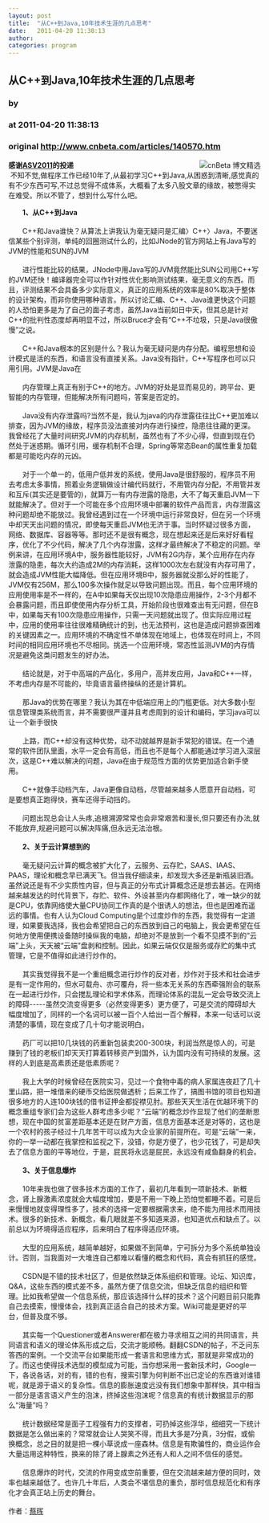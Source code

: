 ```yaml
---
layout: post
title:  "从C++到Java,10年技术生涯的几点思考"
date:   2011-04-20 11:38:13
author: 
categories: program
---
```


## 从C++到Java,10年技术生涯的几点思考
### by 
### at 2011-04-20 11:38:13
### original <http://www.cnbeta.com/articles/140570.htm>

<div><a rel="nofollow" href="http://www.cnbeta.com/topics/311.htm"><img src="http://img.cnbeta.com/topics/blogselect.gif" alt="cnBeta 博文精选" name="sign" align="right"></a>
        <p><b>感谢<a rel="nofollow" href="http://www.softypt.com">ASV2011</a>的投递</b><br>
 不知不觉,做程序工作已经10年了,从最初学习C++到Java,从困惑到清晰,感觉真的有不少东西可写,不过总觉得不成体系，大概看了太多八股文章的缘故，被憋得实在难受。所以不管了，想到什么写什么吧。</p>
		<p><span style="font-weight:bold">　　1、从C++到Java</span><br>
<br>
　　C++和Java谁快？从算法上讲我认为毫无疑问是汇编〉C++〉Java，不要迷信某些个别评测，单纯的回圈测试什么的，比如JNode的官方网站上有Java写的JVM的性能和SUN的JVM<br>
<br>
　　进行性能比较的结果，JNode中用Java写的JVM竟然能比SUN公司用C++写的JVM还快！编译器完全可以作针对性优化影响测试结果，毫无意义的东西。而且，评测结果不会具备多少实际意义，真正的应用系统的效率是80%取决于整体的设计架构，而非你使用哪种语言。所以讨论汇编、C++、Java谁更快这个问题的人恐怕更多是为了自己的面子考虑，虽然Java当前如日中天，但其总是针对C++的批判性态度却再明显不过，所以Bruce才会有“C++不垃圾，只是Java很傲慢”之说。<br>
<br>
　　C++和Java根本的区别是什么？我认为毫无疑问是内存分配。编程思想和设计模式是活的东西，和语言没有直接关系。Java没有指针，C++写程序也可以只用引用。JVM是Java在<br>
<br>
　　内存管理上真正有别于C++的地方。JVM的好处是显而易见的，跨平台、更智能的内存管理，但能解决所有问题吗，答案是否定的。<br>
<br>
　　Java没有内存泄露吗?当然不是，我认为java的内存泄露往往比C++更加难以排查，因为JVM的缘故，程序员没法直接对内存进行操控，隐患往往藏的更深。我曾经花了大量时间研究JVM的内存机制，虽然也有了不少心得，但直到现在仍然处于迷惑期。循环引用，缓存机制不合理，Spring等常态Bean的属性重复加载都是可能吃内存的元凶。<br>
<br>
　　对于一个单一的，低用户低并发的系统，使用Java是很舒服的，程序员不用去考虑太多事情，照着业务逻辑做设计编代码就行，不用管内存分配，不用管并发和互斥(其实还是要管的)，就算万一有内存泄露的隐患，大不了每天重启JVM一下就能解决了。但对于一个可能在多个应用环境中部署的软件产品而言，内存泄露这种问题却绝不能放过。我曾经遇到过在一个环境中运行非常良好，但在另一个环境中却天天出问题的情况，即使每天重启JVM也无济于事。当时怀疑过很多方面，网络、数据库、容器等等。那时还不是很有概念，现在想起来还是后来好好看程序，优化了不少代码，解决了几个内存泄露，这样才最终解决了不稳定的问题。举例来讲，在应用环境A中，服务器性能较好，JVM有2G内存，某个应用存在内存泄露的隐患，每次大约造成2M的内存消耗，这样1000次左右就没有内存可用了，就会造成JVM性能大幅降低。但在应用环境B中，服务器就没那么好的性能了，JVM仅有256M，那么100多次操作就足以导致问题出现。而且，每个应用环境的应用使用率是不一样的，在A中如果每天仅出现10次隐患应用操作，2-3个月都不会暴露问题，而且即使使用内存分析工具，开始阶段也很难查出有无问题，但在B中，如果每天有100次隐患应用操作，只需一天问题就出现了。但实际应用过程中，应用的使用率往往很难精确统计的到，也无法预判，这也是造成问题排查困难的关键因素之一。应用环境的不确定性不单体现在地域上，也体现在时间上，不同时间的相同应用环境也不尽相同。挑选一个应用环境，常态性监测JVM的内存情况是避免这类问题发生的好办法。<br>
<br>
　　结论就是，对于中高端的产品化，多用户，高并发应用，Java和C++一样，不考虑内存是不可能的，毕竟语言最终操纵的还是计算机。<br>
<br>
　　那Java的优势在哪里？我认为其在中低端应用上的门槛更低。对大多数小型信息管理类系统而言，并不需要很严谨并且考虑周到的设计和编码，学习java可以让一个新手很快<br>
<br>
　　上路，而C++却没有这种优势，动不动就越界是新手常犯的错误。在一个通常的软件团队里面，水平一定会有高低，而且也不是每个人都能通过学习进入深层次，这是C++难以解决的问题，Java在由于规范性方面的优势更加适合新手使用。<br>
<br>
　　C++就像手动档汽车，Java更像自动档，尽管越来越多人愿意开自动档，可是要想真正跑得快，赛车还得手动挡的。<br>
<br>
　　问题出现总会让人头疼,追根溯源常常也会非常艰苦和漫长,但只要还有办法,就不能放弃,规避问题可以解决阵痛,但永远无法治根。<br>
<br>
<span style="font-weight:bold">　　2、关于云计算想到的</span><br>
<br>
　　毫无疑问云计算的概念被扩大化了，云服务、云存贮，SAAS、IAAS、PAAS，理论和概念早已满天飞。但当我仔细读来，却发现大多还是新瓶装旧酒。虽然说还是有不少实质性内容，但与真正的分布式计算概念还是想去甚远。在网络越来越发达的时代背景下，存贮、软件、外设甚至内存都网络化了，唯一缺少的就是CPU，依靠网络使大量CPU协同工作真的是个很诱人的想法，但也是困难而遥远的事情。也有人认为Cloud Computing是个过度炒作的东西，我觉得有一定道理，如果要我选择，我也会希望把自己的东西放到自己的电脑上，我会更希望在任何地方使用便携设备随时操纵我的电脑，却绝对不是放到一个看不见摸不到的“云端”上头，天天被“云端”盘剥和控制。因此，如果云端仅仅是服务或存贮的集中式管理，它是不值得如此进行炒作的。<br>
<br>
　　其实我觉得我不是一个重组概念进行炒作的反对者，炒作对于技术和社会进步是有一定作用的，但水可载舟、亦可覆舟，将一些本无关系的东西牵强附会的联系在一起进行炒作，只会搅乱理论和学术体系，而理论体系的混乱一定会导致交流上的障碍-----虽然交流变得更多（必然变得更多）更方便了，可是交流的障碍却大幅度增加了，同样的一个名词可以被一百个人给出一百个解释，本来一句话可以说清楚的事情，现在变成了几十句才能说明白。<br>
<br>
　　药厂可以把10几块钱的药重新包装卖200-300块，利润当然是惊人的，可是赚到了钱的老板们却天天打算着转移资产到国外，认为国内没有可持续的发展。这样的人到底是高素质还是低素质呢？<br>
<br>
　　我上大学的时候曾经在医院实习，见过一个食物中毒的病人家属连夜赶了几十里山路，把一堆借来的硬币交给医院做透析；后来工作了，搞图书馆的项目也知道很多地方的人连100块钱的借书证押金都捉襟见肘。那些天天生活在优越环境下的概念重组专家们会为这些人群考虑多少呢？“云端”的概念炒作显现了他们的垄断思想，现在中国的贫富差距基本还是在财产方面，信息方面基本还是对等的，这也是一个农村的孩子经过十几年苦干可以成为大企业家的前提所在。可是“云端”一来，你的一举一动都在我掌控和监视之下，没错，你是方便了，也少花钱了，可是却失去了信息方面的平等地位，于是，屁民将永远是屁民，永远没有咸鱼翻身的机会。<br>
<br>
<span style="font-weight:bold">　　3、关于信息爆炸</span><br>
<br>
　　10年来我也做了很多技术方面的工作了，最初几年看到一项新技术、新概念，肾上腺激素浓度就会大幅度增加，要是不用一下晚上恐怕觉都睡不着。可是后来慢慢地就变得理性多了，技术的选择一定要根据需求来，绝不能为用技术而用技术。很多的新技术、新概念，看几眼就差不多知道来源，也知道优点和缺点了。以前总以为环境得适应程序，后来明白了程序得适应环境。<br>
<br>
　　大型的应用系统，越简单越好，如果做不到简单，宁可拆分为多个系统单独设计。否则，当我面对一大堆连自己都难以看懂的概念和代码，真会有抓狂的感觉。<br>
<br>
　　CSDN是不错的技术社区了，但是依然缺乏体系组织和管理。论坛、知识库，Q&amp;A，这些东西的模式差不多，虽然方便了信息交流，但缺乏信息的组织和管理。比如我希望做一个信息系统，那应该选择什么样的技术？这个问题目前只能靠自己去摸索，慢慢体会，找到真正适合自己的技术方案。Wiki可能是更好的平台，但普及度不够。<br>
<br>
　　其实每一个Questioner或者Answerer都在极力寻求相互之间的共同语言，共同语言和语义的理论体系形成之后，交流才能顺畅。翻翻CSDN的帖子，不乏问东答西的案例。一个交流平台如果能形成一套语言和思维方式，那就是非常成功的了。而这也使得技术选型的模型成为可能，当你想采用一套新技术时，Google一下，各说各话，对的有，错的也有，搜索引擎为何判断不出已定论的东西谁对谁错呢，就是源于语义的复杂性。信息的膨胀速度远没有我们想象中那样快，其中相当一部分是语言语义产生的泡沫，挤掉这些泡沫呢？信息真的有统计数据显示的那么“海量”吗？<br>
<br>
　　统计数据经常是面子工程强有力的支撑者，可扔掉这些浮华，细细究一下统计数据是怎么做出来的？常常就会让人哭笑不得，而且大多是7分真，3分假，或偷换概念，总之目的就是把一棵小草说成一座森林。信息是有欺骗性的，商业运作会大量运用这种特性，换来的除了肾上腺素之外还有人和人之间不信任的感觉。<br>
<br>
　　信息爆炸的时代，交流的作用变成空前重要，但在交流越来越方便的同时，效率也越来越低了。也许几十年后，人类会不堪信息的重负，那时信息规范化和有序化才会真正站上历史的舞台。<br>
<br>
作者：<a rel="nofollow" href="http://blog.csdn.net/chui88/archive/2011/04/18/6330408.aspx">蔡晖</a><br></p></div>